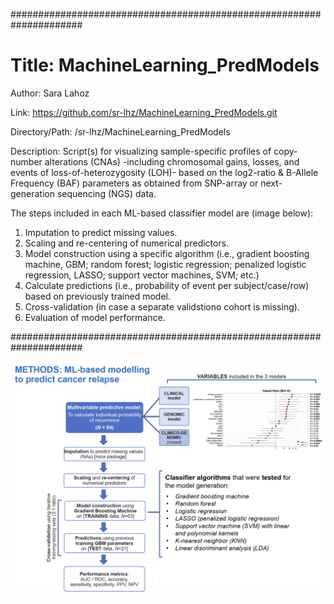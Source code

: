 #####################################################################

# Title: MachineLearning_PredModels

Author: Sara Lahoz

Link: https://github.com/sr-lhz/MachineLearning_PredModels.git

Directory/Path: /sr-lhz/MachineLearning_PredModels

Description: Script(s) for visualizing sample-specific profiles of copy-number alterations (CNAs) -including chromosomal gains, losses, and events of loss-of-heterozygosity (LOH)- based on the log2-ratio & B-Allele Frequency (BAF) parameters as obtained from SNP-array or next-generation sequencing (NGS) data.

The steps included in each ML-based classifier model are (image below):
1. Imputation to predict missing values.
2. Scaling and re-centering of numerical predictors.
3. Model construction using a specific algorithm (i.e., gradient boosting machine, GBM; random forest; logistic regression; penalized logistic regression, LASSO; support vector machines, SVM; etc.)
4. Calculate predictions (i.e., probability of event per subject/case/row) based on previously trained model.
5. Cross-validation (in case a separate validstiono cohort is missing).
6. Evaluation of model performance.

#####################################################################

![Example Image - Stepwise structure of ML-based models ](Stepwise_ML_pipeline.png)
